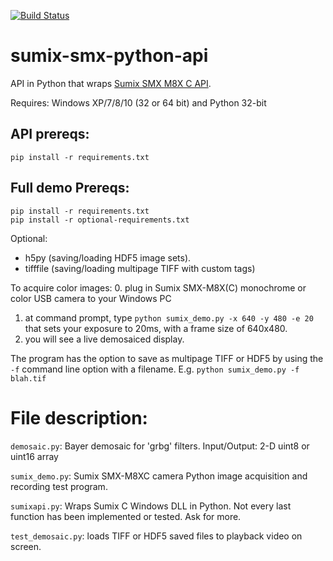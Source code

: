[![Build Status](https://travis-ci.org/scivision/sumix-smx-python-api.svg?branch=master)](https://travis-ci.org/scivision/sumix-smx-python-api)
# sumix-smx-python-api
API in Python that wraps [Sumix SMX M8X  C API](http://www.sumix.com/cameras/downloads.shtml).

Requires: Windows XP/7/8/10 (32 or 64 bit) and Python 32-bit

API prereqs: 
------------
```
pip install -r requirements.txt
```

Full demo Prereqs:
------------------
```
pip install -r requirements.txt
pip install -r optional-requirements.txt
```

Optional:
* h5py (saving/loading HDF5 image sets).
* tifffile (saving/loading multipage TIFF with custom tags)

To acquire color images:
  0. plug in Sumix SMX-M8X(C) monochrome or color USB camera to your Windows PC
  1. at command prompt, type ```python sumix_demo.py -x 640 -y 480 -e 20``` that sets your exposure to 20ms, with a frame size of 640x480.
  2. you will see a live demosaiced display.

The program has the option to save as multipage TIFF or HDF5 by using the ```-f``` command line option with a filename. E.g. ```python sumix_demo.py -f blah.tif```

File description:
=================
```demosaic.py```:  Bayer demosaic for 'grbg' filters. Input/Output: 2-D uint8 or uint16 array

```sumix_demo.py```: Sumix SMX-M8XC camera Python image acquisition and recording test program.

```sumixapi.py```: Wraps Sumix C Windows DLL in Python. Not every last function has been implemented or tested. Ask for more.

```test_demosaic.py```: loads TIFF or HDF5 saved files to playback video on screen.

